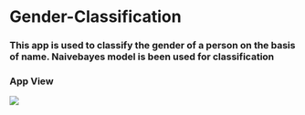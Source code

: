 # Gender-Classification   
### This app is used to classify the gender of a person on the basis of name. Naivebayes model is been used for classification

### App View
![](https://github.com/ashishrana080699/Gender-Classification/blob/master/Screenshot.png)
